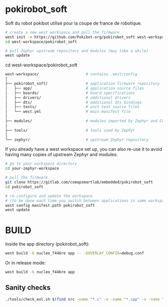 # pokirobot_soft
Soft du robot pokibot utilisé pour la coupe de france de robotique.

```sh
# create a new west workspace and pull the firmware
west init -m https://github.com/Pokibot-org/pokirobot_soft west-workspace
cd west-workspace/pokirobot_soft

# pull Zephyr upstream repository and modules (may take a while)
west update
```

cd west-workspace/pokirobot_soft

```sh
west-workspace/                     # contains .west/config
│
├── pokirobot_soft/                 # application firmware repository
│   ├── app/                        # application source files
│   ├── boards/                     # board specifications
│   ├── drivers/                    # additional drivers
│   ├── dts/                        # additional dts bindings
│   ├── tests/                      # unit test source files
│   └── west.yml                    # main manifest file
│
├── modules/                        # modules imported by Zephyr and CC firmware
|
├── tools/                          # tools used by Zephyr
│
└── zephyr/                         # upstream Zephyr repository
```

If you already have a west workspace set up, you can also re-use it to avoid having many copies of upstream Zephyr and modules:
```sh
# go to your workspace directory
cd your-zephyr-workspace

# pull the firmware
git clone https://gitlab.com/comapsmartlab/embedded/pokirobot_soft
cd pokirobot_soft

# re-configure and update the workspace
# (to be done each time you switch between applications in same workspace)
west config manifest.path pokirobot_soft
west update
```
# BUILD

Inside the app directory (pokirobot_soft):
```sh
west build -b nucleo_f446re app -- -DOVERLAY_CONFIG=debug.conf
```

Or in release mode:
```sh
west build -b nucleo_f446re app
```

## Sanity checks

```bash
./tools/check_eol.sh $(find src -name "*.c" -o -name "*.cpp" -o -name "*.h")
```